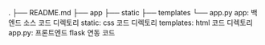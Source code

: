 .
├── README.md
├── app
├── static
├── templates
└── app.py
app: 백엔드 소스 코드 디렉토리
static: css 코드 디렉토리
templates: html 코드 디렉토리
app.py: 프론트엔드 flask 연동 코드
